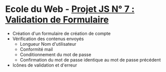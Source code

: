 ﻿# Ecole du Web - [Projet JS N° 7 : Validation de Formulaire](https://www.ecole-du-web.net/)
* Création d'un formulaire de création de compte
* Vérification des contenus envoyés
    * Longueur Nom d'utilisateur
    * Conformité mail
    * Conditionnement du mot de passe
    * Confirmation du mot de passe identique au mot de passe précédent
* Icônes de validation et d'erreur
